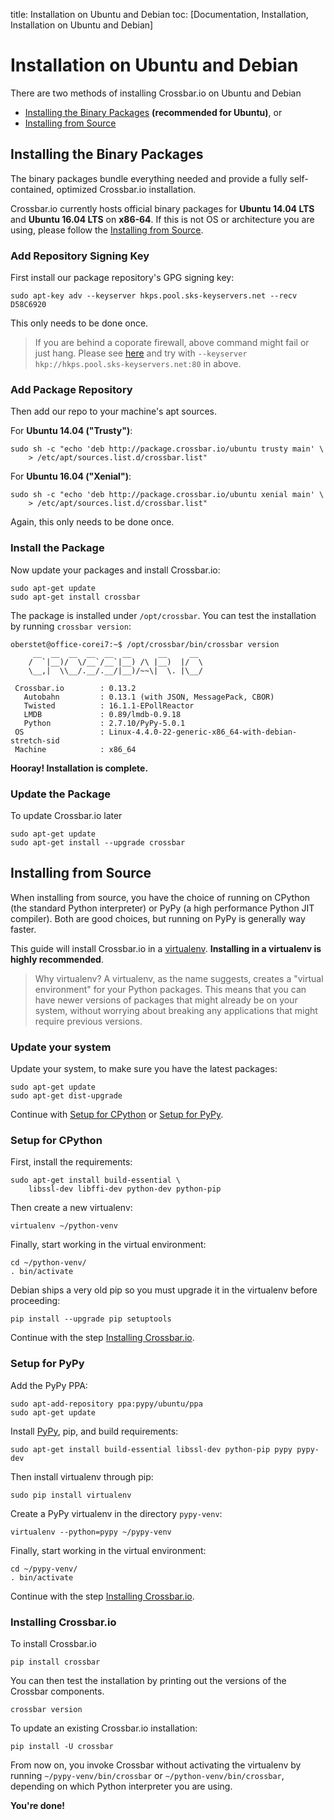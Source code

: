 title: Installation on Ubuntu and Debian
toc: [Documentation, Installation, Installation on Ubuntu and Debian]

# Installation on Ubuntu and Debian

There are two methods of installing Crossbar.io on Ubuntu and Debian

* [Installing the Binary Packages](#installing-the-official-distribution) **(recommended for Ubuntu)**, or
* [Installing from Source](#installing-from-source)

## Installing the Binary Packages

The binary packages bundle everything needed and provide a fully self-contained, optimized Crossbar.io installation.

Crossbar.io currently hosts official binary packages for **Ubuntu 14.04 LTS** and **Ubuntu 16.04 LTS** on **x86-64**. If this is not OS or architecture you are using, please follow the [Installing from Source](#installing-from-source).

### Add Repository Signing Key

First install our package repository's GPG signing key:

    sudo apt-key adv --keyserver hkps.pool.sks-keyservers.net --recv D58C6920

This only needs to be done once.

> If you are behind a coporate firewall, above command might fail or just hang. Please see [here](http://support.gpgtools.org/kb/faq/cant-reach-key-server-are-you-behind-a-company-firewall) and try with `--keyserver hkp://hkps.pool.sks-keyservers.net:80` in above.

### Add Package Repository

Then add our repo to your machine's apt sources.

For **Ubuntu 14.04 ("Trusty")**:

    sudo sh -c "echo 'deb http://package.crossbar.io/ubuntu trusty main' \
        > /etc/apt/sources.list.d/crossbar.list"

For **Ubuntu 16.04 ("Xenial")**:

    sudo sh -c "echo 'deb http://package.crossbar.io/ubuntu xenial main' \
        > /etc/apt/sources.list.d/crossbar.list"

Again, this only needs to be done once.

### Install the Package

Now update your packages and install Crossbar.io:

    sudo apt-get update
    sudo apt-get install crossbar

The package is installed under `/opt/crossbar`. You can test the installation by running `crossbar version`:

```console
oberstet@office-corei7:~$ /opt/crossbar/bin/crossbar version
     __  __  __  __  __  __      __     __
    /  `|__)/  \/__`/__`|__) /\ |__)  |/  \
    \__,|  \\__/.__/.__/|__)/~~\|  \. |\__/

 Crossbar.io        : 0.13.2
   Autobahn         : 0.13.1 (with JSON, MessagePack, CBOR)
   Twisted          : 16.1.1-EPollReactor
   LMDB             : 0.89/lmdb-0.9.18
   Python           : 2.7.10/PyPy-5.0.1
 OS                 : Linux-4.4.0-22-generic-x86_64-with-debian-stretch-sid
 Machine            : x86_64
```

**Hooray! Installation is complete.**

### Update the Package

To update Crossbar.io later

    sudo apt-get update
    sudo apt-get install --upgrade crossbar


## Installing from Source

When installing from source, you have the choice of running on CPython (the standard Python interpreter) or PyPy (a high performance Python JIT compiler). Both are good choices, but running on PyPy is generally way faster.

This guide will install Crossbar.io in a [virtualenv](http://docs.python-guide.org/en/latest/dev/virtualenvs/). **Installing in a virtualenv is highly recommended**.

> Why virtualenv? A virtualenv, as the name suggests, creates a "virtual environment" for your Python packages. This means that you can have newer versions of packages that might already be on your system, without worrying about breaking any applications that might require previous versions.


### Update your system

Update your system, to make sure you have the latest packages:

    sudo apt-get update
    sudo apt-get dist-upgrade

Continue with [Setup for CPython](#setup-for-cpython) or [Setup for PyPy](#setup-for-pypy).


### Setup for CPython

First, install the requirements:

    sudo apt-get install build-essential \
        libssl-dev libffi-dev python-dev python-pip

Then create a new virtualenv:

    virtualenv ~/python-venv

Finally, start working in the virtual environment:

    cd ~/python-venv/
    . bin/activate

Debian ships a very old pip so you must upgrade it in the virtualenv before proceeding:

    pip install --upgrade pip setuptools

Continue with the step [Installing Crossbar.io](#installing-crossbar.io).


### Setup for PyPy

Add the PyPy PPA:

    sudo apt-add-repository ppa:pypy/ubuntu/ppa
    sudo apt-get update

Install [PyPy](http://pypy.org/), pip, and build requirements:

    sudo apt-get install build-essential libssl-dev python-pip pypy pypy-dev

Then install virtualenv through pip:

    sudo pip install virtualenv

Create a PyPy virtualenv in the directory `pypy-venv`:

    virtualenv --python=pypy ~/pypy-venv

Finally, start working in the virtual environment:

    cd ~/pypy-venv/
    . bin/activate

Continue with the step [Installing Crossbar.io](#installing-crossbar.io).


### Installing Crossbar.io

To install Crossbar.io

    pip install crossbar

You can then test the installation by printing out the versions of the Crossbar components.

    crossbar version

To update an existing Crossbar.io installation:

    pip install -U crossbar

From now on, you invoke Crossbar without activating the virtualenv by running `~/pypy-venv/bin/crossbar` or `~/python-venv/bin/crossbar`, depending on which Python interpreter you are using.

**You're done!**
